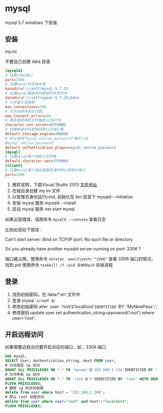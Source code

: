 #  mysql 

mysql 5.7 windows 下安装

## 安装

my.ini

不要自己创建 data 目录

```ini
[mysqld]
# 设置3306端口
port=3306
# 设置mysql的安装目录
basedir=C:\\soft\mysql-5.7.25
# 设置mysql数据库的数据的存放目录
datadir=C:\\soft\mysql-5.7.25\data
# 允许最大连接数
max_connections=200
# 允许连接失败的次数。
max_connect_errors=10
# 服务端使用的字符集默认为UTF8
character-set-server=UTF8MB4
# 创建新表时将使用的默认存储引擎
default-storage-engine=INNODB
# 默认使用“mysql_native_password”插件认证
#mysql_native_password
default_authentication_plugin=mysql_native_password
[mysql]
# 设置mysql客户端默认字符集
default-character-set=UTF8MB4
[client]
# 设置mysql客户端连接服务端时默认使用的端口
port=3306

```

1. 微软官网，下载Visual Studio 2013 [文件地址](https://www.microsoft.com/zh-CN/download/details.aspx?id=40784)
2. 在根目录创建 my.ini 文件
3.  以管理员身份运行cmd, 初始化在 bin 目录下  mysqld --initialize
4. 安装 mysql 服务  mysqld --install
5. 启动 mysql 服务  net start mysql



如果出现错误，请用命令 `mysqld --console` 查看日志

比如出现如下错误：

Can't start server: Bind on TCP/IP port: No such file or directory 

Do you already have another mysqld server running on port: 3306 ? 

端口被占用，使用命令 `netstat -aon|findstr "3306"` 查看 3306 端口的情况，找到 pid 使用命令  `taskkill /f /pid 具体的pid` 杀掉进程

## 登录

1. 找到初始密码，在 data/*.err 文件中
2.  登录 mysql -u root -p
3.  修改初始密码 alter` `user` `'root'``@``'localhost'``IDENTIFIED ``BY` `'MyNewPass';';
4.  修改密码 update user set authentication_string=password('root') where user='root';

## 开启远程访问

如果需要远程访问要开启对应的端口，如：3306 端口

```sql
USE mysql;
SELECT User, Authentication_string, Host FROM user;
# 允许指定 ip 访问
GRANT ALL PRIVILEGES ON *.* TO 'myuser'@'192.168.1.110'IDENTIFIED BY 'root' WITH GRANT OPTION;
# 允许所有 ip 访问
GRANT ALL PRIVILEGES ON *.* TO 'root'@'%'IDENTIFIED BY 'root' WITH GRANT OPTION;
FLUSH PRIVILEGES;
# 删除 ip 的访问权限
delete from user where host = '192.168.1.100';
# 禁止 root 远程访问
delete from user where user="root" and host!="localhost";
FLUSH PRIVILEGES;
```

